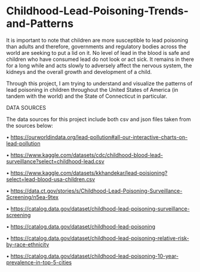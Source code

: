 # Childhood-Lead-Poisoning-Trends-and-Patterns
It is important to note that children are more susceptible to lead poisoning than adults and therefore, governments and regulatory bodies across the world are seeking to put a lid on it. No level of lead in the blood is safe and children who have consumed lead do not look or act sick. It remains in there for a long while and acts slowly to adversely affect the nervous system, the kidneys and the overall growth and development of a child.

Through this project, I am trying to understand and visualize the patterns of lead poisoning in children throughout the United States of America (in tandem with the world) and the State of Connecticut in particular.

DATA SOURCES

The data sources for this project include both csv and json files taken from the sources below:

• https://ourworldindata.org/lead-pollution#all-our-interactive-charts-on-lead-pollution

• https://www.kaggle.com/datasets/cdc/childhood-blood-lead-surveillance?select=childhood-lead.csv

• https://www.kaggle.com/datasets/kkhandekar/lead-poisioning?select=lead-blood-usa-children.csv

• https://data.ct.gov/stories/s/Childhood-Lead-Poisoning-Surveillance-Screening/n5ea-9tex

• https://catalog.data.gov/dataset/childhood-lead-poisoning-surveillance-screening

• https://catalog.data.gov/dataset/childhood-lead-poisoning

• https://catalog.data.gov/dataset/childhood-lead-poisoning-relative-risk-by-race-ethnicity

• https://catalog.data.gov/dataset/childhood-lead-poisoning-10-year-prevalence-in-top-5-cities

